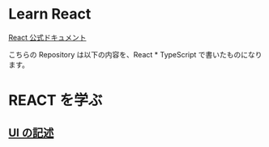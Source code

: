 # Learn React
[React 公式ドキュメント](https://ja.react.dev/learn)

こちらの Repository は以下の内容を、React * TypeScript で書いたものになります。

# REACT を学ぶ
## [UI の記述](https://ja.react.dev/learn/describing-the-ui)